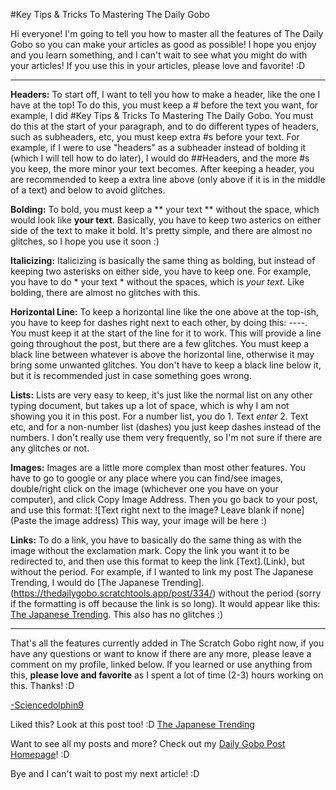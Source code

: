 #Key Tips & Tricks To Mastering The Daily Gobo

Hi everyone! I'm going to tell you how to master all the features of The Daily Gobo so you can make your articles as good as possible! I hope you enjoy and you learn something, and I can't wait to see what you might do with your articles! If you use this in your articles, please love and favorite! :D

----
**Headers:** To start off, I want to tell you how to make a header, like the one I have at the top! To do this, you must keep a # before the text you want, for example, I did #Key Tips & Tricks To Mastering The Daily Gobo. You must do this at the start of your paragraph, and to do different types of headers, such as subheaders, etc, you must keep extra #s before your text. For example, if I were to use "headers" as a subheader instead of bolding it (which I will tell how to do later), I would do ##Headers, and the more #s you keep, the more minor your text becomes. After keeping a header, you are recommended to keep a extra line above (only above if it is in the middle of a text) and below to avoid glitches.

**Bolding:** To bold, you must keep a ** your text ** without the space, which would look like **your text**. Basically, you have to keep two asterics on either side of the text to make it bold. It's pretty simple, and there are almost no glitches, so I hope you use it soon :)

**Italicizing:** Italicizing is basically the same thing as bolding, but instead of keeping two asterisks on either side, you have to keep one. For example, you have to do * your text * without the spaces, which is *your text*. Like bolding, there are almost no glitches with this.

**Horizontal Line:** To keep a horizontal line like the one above at the top-ish, you have to keep for dashes right next to each other, by doing this: ----. You must keep it at the start of the line for it to work. This will provide a line going throughout the post, but there are a few glitches. You must keep a black line between whatever is above the horizontal line, otherwise it may bring some unwanted glitches. You don't have to keep a black line below it, but it is recommended just in case something goes wrong.

**Lists:** Lists are very easy to keep, it's just like the normal list on any other typing document, but takes up a lot of space, which is why I am not showing you it in this post. For a number list, you do 1. Text *enter* 2. Text etc, and for a non-number list (dashes) you just keep dashes instead of the numbers. I don't really use them very frequently, so I'm not sure if there are any glitches or not.

**Images:** Images are a little more complex than most other features. You have to go to google or any place where you can find/see images, double/right click on the image (whichever one you have on your computer), and click Copy Image Address. Then you go back to your post, and use this format: ![Text right next to the image? Leave blank if none](Paste the image address) This way, your image will be here :)

**Links:** To do a link, you have to basically do the same thing as with the image without the exclamation mark. Copy the link you want it to be redirected to, and then use this format to keep the link [Text].(Link), but without the period. For example, if I wanted to link my post The Japanese Trending, I would do [The Japanese Trending].(https://thedailygobo.scratchtools.app/post/334/) without the period (sorry if the formatting is off because the link is so long). It would appear like this: [The Japanese Trending](https://thedailygobo.scratchtools.app/post/334/). This also has no glitches :)

----
That's all the features currently added in The Scratch Gobo right now, if you have any questions or want to know if there are any more, please leave a comment on my profile, linked below. If you learned or use anything from this, **please love and favorite** as I spent a lot of time (2-3) hours working on this. Thanks! :D

[-Sciencedolphin9](https://scratch.mit.edu/users/sciencedolphin9/)

Liked this? Look at this post too! :D
[The Japanese Trending](https://thedailygobo.scratchtools.app/post/334/)

Want to see all my posts and more? Check out my [Daily Gobo Post Homepage](https://scratch.mit.edu/studios/32233899/)! :D

Bye and I can't wait to post my next article! :D